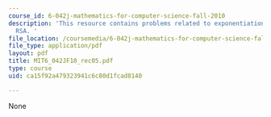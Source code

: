 ```yaml
---
course_id: 6-042j-mathematics-for-computer-science-fall-2010
description: 'This resource contains problems related to exponentiation, modular arithmetic,
  RSA. '
file_location: /coursemedia/6-042j-mathematics-for-computer-science-fall-2010/ca15f92a479323941c6c80d1fcad8140_MIT6_042JF10_rec05.pdf
file_type: application/pdf
layout: pdf
title: MIT6_042JF10_rec05.pdf
type: course
uid: ca15f92a479323941c6c80d1fcad8140

---
```

None